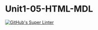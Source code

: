 # Unit1-05-HTML-MDL
[![GitHub's Super Linter](https://github.com/ICS2O-Programming-Kaitlin-G/Unit1-05-HTML-MDL/workflows/GitHub's%20Super%20Linter/badge.svg)](https://github.com/ICS2O-Programming-Kaitlin-G/Unit1-05-HTML-MDL/actions)